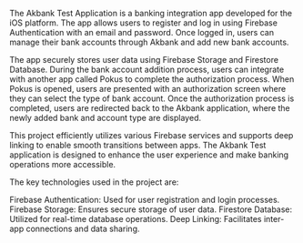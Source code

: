 The Akbank Test Application is a banking integration app developed for the iOS platform. The app allows users to register and log in using Firebase Authentication with an email and password. Once logged in, users can manage their bank accounts through Akbank and add new bank accounts.

The app securely stores user data using Firebase Storage and Firestore Database. During the bank account addition process, users can integrate with another app called Pokus to complete the authorization process. When Pokus is opened, users are presented with an authorization screen where they can select the type of bank account. Once the authorization process is completed, users are redirected back to the Akbank application, where the newly added bank and account type are displayed.

This project efficiently utilizes various Firebase services and supports deep linking to enable smooth transitions between apps. The Akbank Test application is designed to enhance the user experience and make banking operations more accessible.

The key technologies used in the project are:

Firebase Authentication: Used for user registration and login processes.
Firebase Storage: Ensures secure storage of user data.
Firestore Database: Utilized for real-time database operations.
Deep Linking: Facilitates inter-app connections and data sharing.
